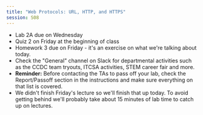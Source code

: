 ```yaml
---
title: "Web Protocols: URL, HTTP, and HTTPS"
session: S08
---
```

* Lab 2A due on Wednesday
* Quiz 2 on Friday at the beginning of class
* Homework 3 due on Friday - it's an exercise on what we're talking about today.
* Check the "General" channel on Slack for departmental activities such as the CCDC team tryouts, ITCSA activities, STEM career fair and more.
* **Reminder:** Before contacting the TAs to pass off your lab, check the Report/Passoff section in the instructions and make sure everything on that list is covered.
* We didn't finish Friday's lecture so we'll finish that up today. To avoid getting behind we'll probably take about 15 minutes of lab time to catch up on lectures.
